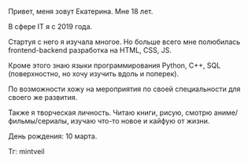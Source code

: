 Привет, меня зовут Екатерина. Мне 18 лет.

В сфере IT я с 2019 года. 

Стартуя с него я изучала многое. Но больше всего мне полюбилась frontend-backend разработка на HTML, CSS, JS.

Кроме этого знаю языки программирования Python, C++, SQL (поверхностно, но хочу изучить вдоль и поперек).

По возможности хожу на мероприятия по своей специальности для своего же развития.

Также я творческая личность. Читаю книги, рисую, смотрю аниме/фильмы/сериалы, изучаю что-то новое и кайфую от жизни.

День рождения: 10 марта.

Тг: mintveil
